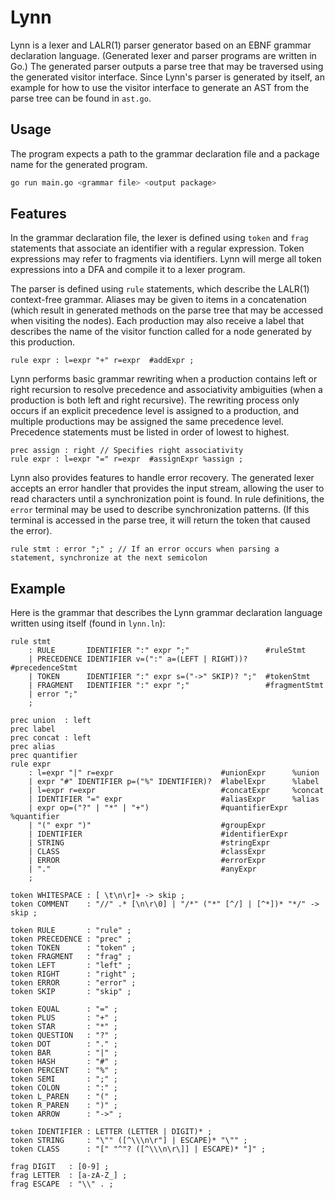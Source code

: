 # Lynn

Lynn is a lexer and LALR(1) parser generator based on an EBNF grammar declaration language.
(Generated lexer and parser programs are written in Go.)
The generated parser outputs a parse tree that may be traversed using the generated visitor interface.
Since Lynn's parser is generated by itself, an example for how to use the visitor interface to generate an AST from the parse tree can be found in `ast.go`.

## Usage

The program expects a path to the grammar declaration file and a package name for the generated program.

```bash
go run main.go <grammar file> <output package>
```

## Features

In the grammar declaration file, the lexer is defined using `token` and `frag` statements that associate an identifier with a regular expression.
Token expressions may refer to fragments via identifiers.
Lynn will merge all token expressions into a DFA and compile it to a lexer program.

The parser is defined using `rule` statements, which describe the LALR(1) context-free grammar.
Aliases may be given to items in a concatenation (which result in generated methods on the parse tree that may be accessed when visiting the nodes).
Each production may also receive a label that describes the name of the visitor function called for a node generated by this production.
```
rule expr : l=expr "+" r=expr  #addExpr ;
```

Lynn performs basic grammar rewriting when a production contains left or right recursion to resolve precedence and associativity ambiguities (when a production is both left and right recursive).
The rewriting process only occurs if an explicit precedence level is assigned to a production, and multiple productions may be assigned the same precedence level.
Precedence statements must be listed in order of lowest to highest.

```
prec assign : right // Specifies right associativity
rule expr : l=expr "=" r=expr  #assignExpr %assign ;
```

Lynn also provides features to handle error recovery.
The generated lexer accepts an error handler that provides the input stream, allowing the user to read characters until a synchronization point is found.
In rule definitions, the `error` terminal may be used to describe synchronization patterns.
(If this terminal is accessed in the parse tree, it will return the token that caused the error).

```
rule stmt : error ";" ; // If an error occurs when parsing a statement, synchronize at the next semicolon
```

## Example

Here is the grammar that describes the Lynn grammar declaration language written using itself (found in `lynn.ln`):

```rule grammar : stmt* ;
rule stmt
    : RULE       IDENTIFIER ":" expr ";"                 #ruleStmt
    | PRECEDENCE IDENTIFIER v=(":" a=(LEFT | RIGHT))?    #precedenceStmt
    | TOKEN      IDENTIFIER ":" expr s=("->" SKIP)? ";"  #tokenStmt
    | FRAGMENT   IDENTIFIER ":" expr ";"                 #fragmentStmt
    | error ";"
    ;

prec union  : left
prec label
prec concat : left
prec alias
prec quantifier
rule expr
    : l=expr "|" r=expr                        #unionExpr      %union
    | expr "#" IDENTIFIER p=("%" IDENTIFIER)?  #labelExpr      %label
    | l=expr r=expr                            #concatExpr     %concat
    | IDENTIFIER "=" expr                      #aliasExpr      %alias
    | expr op=("?" | "*" | "+")                #quantifierExpr %quantifier
    | "(" expr ")"                             #groupExpr
    | IDENTIFIER                               #identifierExpr
    | STRING                                   #stringExpr
    | CLASS                                    #classExpr
    | ERROR                                    #errorExpr
    | "."                                      #anyExpr
    ;

token WHITESPACE : [ \t\n\r]+ -> skip ;
token COMMENT    : "//" .* [\n\r\0] | "/*" ("*" [^/] | [^*])* "*/" -> skip ;

token RULE       : "rule" ;
token PRECEDENCE : "prec" ;
token TOKEN      : "token" ;
token FRAGMENT   : "frag" ;
token LEFT       : "left" ;
token RIGHT      : "right" ;
token ERROR      : "error" ;
token SKIP       : "skip" ;

token EQUAL      : "=" ;
token PLUS       : "+" ;
token STAR       : "*" ;
token QUESTION   : "?" ;
token DOT        : "." ;
token BAR        : "|" ;
token HASH       : "#" ;
token PERCENT    : "%" ;
token SEMI       : ";" ;
token COLON      : ":" ;
token L_PAREN    : "(" ;
token R_PAREN    : ")" ;
token ARROW      : "->" ;

token IDENTIFIER : LETTER (LETTER | DIGIT)* ;
token STRING     : "\"" ([^\\\n\r"] | ESCAPE)* "\"" ;
token CLASS      : "[" "^"? ([^\\\n\r\]] | ESCAPE)* "]" ;

frag DIGIT   : [0-9] ;
frag LETTER  : [a-zA-Z_] ;
frag ESCAPE  : "\\" . ;
```
